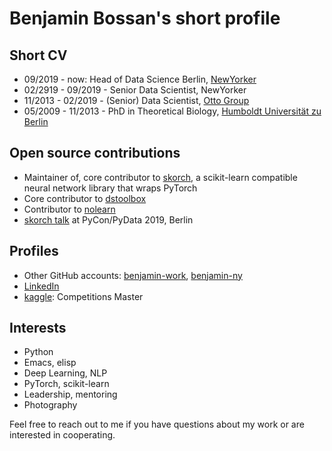 # Benjamin Bossan's short profile

## Short CV

* 09/2019 - now: Head of Data Science Berlin, [NewYorker](https://www.newyorker.de/)
* 02/2919 - 09/2019 - Senior Data Scientist, NewYorker
* 11/2013 - 02/2019 - (Senior) Data Scientist, [Otto Group](https://www.ottogroup.com/en/index.php)
* 05/2009 - 11/2013 - PhD in Theoretical Biology, [Humboldt Universität zu Berlin](https://edoc.hu-berlin.de/handle/18452/17512)

## Open source contributions

* Maintainer of, core contributor to [skorch](https://github.com/skorch-dev/skorch), a scikit-learn compatible neural network library that wraps PyTorch
* Core contributor to [dstoolbox](https://github.com/ottogroup/dstoolbox)
* Contributor to [nolearn](https://github.com/dnouri/nolearn/graphs/contributors)
* [skorch talk](https://youtu.be/Qbu_DCBjVEk) at PyCon/PyData 2019, Berlin

## Profiles

* Other GitHub accounts: [benjamin-work](https://github.com/benjamin-work), [benjamin-ny](https://github.com/benjamin-ny)
* [LinkedIn](https://www.linkedin.com/in/benjamin-bossan-3114a684)
* [kaggle](https://www.kaggle.com/benjaminbossan): Competitions Master

## Interests

* Python
* Emacs, elisp
* Deep Learning, NLP
* PyTorch, scikit-learn
* Leadership, mentoring
* Photography

Feel free to reach out to me if you have questions about my work or are interested in cooperating.
